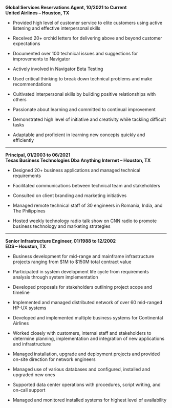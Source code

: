 **Global Services Reservations Agent, 10/2021 to Current**  
**United Airlines – Houston, TX**

* Provided high level of customer service 
to elite customers using active listening and effective 
interpersonal skills

* Received 20+ orchid letters for delivering above and beyond 
customer expectations

* Documented over 100 technical issues and suggestions for 
improvements to Navigator

* Actively involved in Navigator Beta Testing

* Used critical thinking to break down technical problems and 
make recommendations

* Cultivated interpersonal skills by building positive relationships 
with others

* Passionate about learning and committed to continual improvement

* Demonstrated high level of initiative and creativity while 
tackling difficult tasks

* Adaptable and proficient in learning new concepts quickly 
and efficiently

---
**Principal, 01/2003 to 06/2021**  
**Texas Business Technologies Dba Anything Internet – Houston, TX**

* Designed 20+ business applications and managed technical requirements 

* Facilitated communications between technical team and stakeholders

* Consulted on client branding and marketing initiatives

* Managed remote technical staff of 30 engineers in Romania, India, 
and The Philippines

* Hosted weekly technology radio talk show on CNN radio to promote 
business technology and marketing strategies

---
**Senior Infrastructure Engineer, 01/1988 to 12/2002**  
**EDS – Houston, TX**

* Business development for mid-range and mainframe infrastructure 
projects ranging from $1M to $150M total contract value

* Participated in system development life cycle from requirements 
analysis through system implementation

* Developed proposals for stakeholders outlining project scope 
and timeline

* Implemented and managed distributed network of over 60 
mid-ranged HP-UX systems

* Developed and implemented multiple business systems for 
Continental Airlines

* Worked closely with customers, internal staff and stakeholders 
to determine planning, implementation and integration of new 
applications and infrastructure

* Managed installation, upgrade and deployment projects and provided 
on-site direction for network engineers

* Managed use of various databases and configured, installed and 
upgraded new ones

* Supported data center operations with procedures, script writing, 
and on-call support

* Managed and monitored installed systems for highest level of availability






